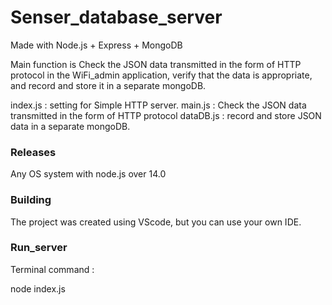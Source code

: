 # Senser_database_server

Made with Node.js + Express + MongoDB

Main function is Check the JSON data transmitted in the form of HTTP protocol in the WiFi_admin application, verify that the data is appropriate, and record and store it in a separate mongoDB.

index.js : setting for Simple HTTP server.
main.js : Check the JSON data transmitted in the form of HTTP protocol
dataDB.js : record and store JSON data in a separate mongoDB.

### Releases

Any OS system with node.js over 14.0

### Building

The project was created using VScode, but you can use your own IDE.

### Run_server

Terminal command :

node index.js
